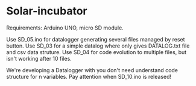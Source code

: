 # Solar-incubator

Requirements: Arduino UNO, micro SD module.

Use SD_05.ino for datalogger generating several files managed by reset button.
Use SD_03 for a simple datalog where only gives DATALOG.txt file and csv data struture.
Use SD_04 for code evolution to multiple files, but isn't working after 10 files.

We're developing a Datalogger with you don't need understand code structure for n variables.
Pay attention when SD_10.ino is released!

